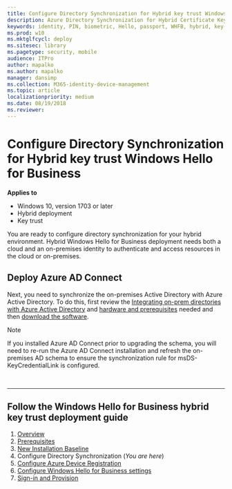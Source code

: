 ```yaml
---
title: Configure Directory Synchronization for Hybrid key trust Windows Hello for Business
description: Azure Directory Synchronization for Hybrid Certificate Key Deployment (Windows Hello for Business)
keywords: identity, PIN, biometric, Hello, passport, WHFB, hybrid, key-trust, directory, synchronization, AADConnect
ms.prod: w10
ms.mktglfcycl: deploy
ms.sitesec: library
ms.pagetype: security, mobile
audience: ITPro
author: mapalko
ms.author: mapalko
manager: dansimp
ms.collection: M365-identity-device-management
ms.topic: article
localizationpriority: medium
ms.date: 08/19/2018
ms.reviewer: 
---
```

# Configure Directory Synchronization for Hybrid key trust Windows Hello for Business

**Applies to**
-  Windows 10, version 1703 or later
-  Hybrid deployment
-  Key trust

 
You are ready to configure directory synchronization for your hybrid environment. Hybrid Windows Hello for Business deployment needs both a cloud and an on-premises identity to authenticate and access resources in the cloud or on-premises.    

## Deploy Azure AD Connect
Next, you need to synchronize the on-premises Active Directory with Azure Active Directory.  To do this, first review the [Integrating on-prem directories with Azure Active Directory](https://docs.microsoft.com/azure/active-directory/connect/active-directory-aadconnect) and [hardware and prerequisites](https://docs.microsoft.com/azure/active-directory/connect/active-directory-aadconnect-prerequisites) needed and then [download the software](http://go.microsoft.com/fwlink/?LinkId=615771).


> [!NOTE]
> If you installed Azure AD Connect prior to upgrading the schema, you will need to re-run the Azure AD Connect installation and refresh the on-premises AD schema to ensure the synchronization rule for msDS-KeyCredentialLink is configured.

<br>

<hr>

## Follow the Windows Hello for Business hybrid key trust deployment guide
1. [Overview](hello-hybrid-key-trust.md)
2. [Prerequisites](hello-hybrid-key-trust-prereqs.md)
3. [New Installation Baseline](hello-hybrid-key-new-install.md)
4. Configure Directory Synchronization (*You are here*)
5. [Configure Azure Device Registration](hello-hybrid-key-trust-devreg.md)
6. [Configure Windows Hello for Business settings](hello-hybrid-key-whfb-settings.md)
7. [Sign-in and Provision](hello-hybrid-key-whfb-provision.md)
